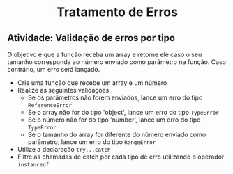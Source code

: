# <div align="center">Tratamento de Erros</div>

## Atividade: Validação de erros por tipo

O objetivo é que a função receba um array e retorne ele caso o seu tamanho corresponda ao número enviado como parâmetro na função. Caso contrário, um erro será lançado.

* Crie uma função que recebe um array e um número
* Realize as seguintes validações
  * Se os parâmetros não forem enviados, lance um erro do tipo ```ReferenceError```
  * Se o array não for do tipo 'object', lance um erro do tipo ```TypeError```
  * Se o número não for do tipo 'number', lance um erro do tipo ```TypeError```
  * Se o tamanho do array for diferente do número enviado como parâmetro, lance um erro do tipo ```RangeError```
* Utilize a declaração ```try...catch```
* Filtre as chamadas de catch por cada tipo de erro utilizando o operador ```instanceof```









